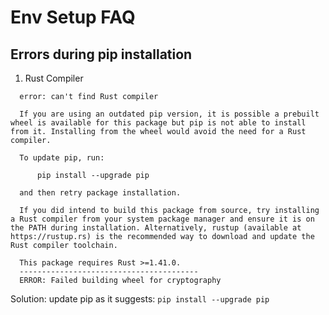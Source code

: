 # Env Setup FAQ

## Errors during pip installation

1. Rust Compiler

```
  error: can't find Rust compiler

  If you are using an outdated pip version, it is possible a prebuilt wheel is available for this package but pip is not able to install from it. Installing from the wheel would avoid the need for a Rust compiler.

  To update pip, run:

      pip install --upgrade pip

  and then retry package installation.

  If you did intend to build this package from source, try installing a Rust compiler from your system package manager and ensure it is on the PATH during installation. Alternatively, rustup (available at https://rustup.rs) is the recommended way to download and update the Rust compiler toolchain.

  This package requires Rust >=1.41.0.
  ----------------------------------------
  ERROR: Failed building wheel for cryptography
```

Solution: update pip as it suggests: `pip install --upgrade pip`
